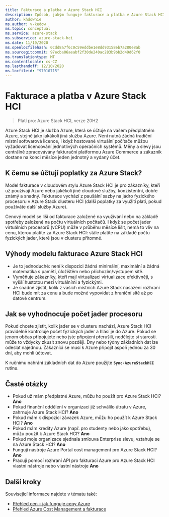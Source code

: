 ```yaml
---
title: Fakturace a platba v Azure Stack HCI
description: Způsob, jakým funguje fakturace a platba v Azure Stack HCI
author: khdownie
ms.author: v-kedow
ms.topic: conceptual
ms.service: azure-stack
ms.subservice: azure-stack-hci
ms.date: 11/19/2020
ms.openlocfilehash: 0cdd8a7f6c0c59eddbe1e8dd93158eb7a280e8ab
ms.sourcegitcommit: 97ecba06aeabf2f30de240ac283b9bb2d49d62f0
ms.translationtype: MT
ms.contentlocale: cs-CZ
ms.lasthandoff: 12/10/2020
ms.locfileid: "97010715"
---
```

# <a name="azure-stack-hci-billing-and-payment"></a>Fakturace a platba v Azure Stack HCI

> Platí pro: Azure Stack HCI, verze 20H2

Azure Stack HCI je služba Azure, která se účtuje na vašem předplatném Azure, stejně jako jakákoli jiná služba Azure. Není nutná žádná tradiční místní softwarová licence, i když hostované virtuální počítače můžou vyžadovat licencování jednotlivých operačních systémů. Měny a slevy jsou centrálně zpracovávány fakturační platformou Azure Commerce a zákazník dostane na konci měsíce jeden jednotný a vydaný účet.

## <a name="what-does-azure-stack-hci-charge-for"></a>K čemu se účtují poplatky za Azure Stack?

Model fakturace v cloudovém stylu Azure Stack HCI je pro zákazníky, kteří už používají Azure nebo jakékoli jiné cloudové služby, konzistentní, dobře známý a snadný. Fakturace vychází z paušální sazby na jádro fyzického procesoru v Azure Stack clusteru HCI (další poplatky za využití platí, pokud používáte další služby Azure).

Cenový model se liší od fakturace založené na využívání nebo na základě spotřeby založené na počtu virtuálních počítačů. I když se počet jader virtuálních procesorů (vCPU) může v průběhu měsíce lišit, nemá to vliv na cenu, kterou platíte za Azure Stack HCI: stále platíte na základě počtu fyzických jader, které jsou v clusteru přítomné.

## <a name="advantages-of-the-azure-stack-hci-billing-model"></a>Výhody modelu fakturace Azure Stack HCI

- Je to jednoduché: není k dispozici žádná minimální, maximální a žádná matematika s pamětí, úložištěm nebo příchozím/výstupem sítě.
- Vyměňuje zákazníky, kteří mají virtualizaci virtualizace efektivněji, s vyšší hustotou mezi virtuálními a fyzickými.
- Je snadné zjistit, kolik z vašich místních Azure Stack nasazení rozhraní HCI bude mít za cenu a bude možné vypovídat z hraniční sítě až po datové centrum.

## <a name="how-the-number-of-processor-cores-is-assessed"></a>Jak se vyhodnocuje počet jader procesoru

Pokud chcete zjistit, kolik jader se v clusteru nachází, Azure Stack HCI pravidelně kontroluje počet fyzických jader a hlásí je do Azure. Pokud se jenom občas připojujete nebo jste připojení přerušili, nedělejte si starosti. může to vždycky zkusit znovu později. Dny nebo týdny základních dat lze odeslat najednou. Zákazníci se musí k Azure připojit aspoň jednou za 30 dní, aby mohli účtovat.

K ručnímu nahrání základních dat do Azure použijte **`Sync-AzureStackHCI`** rutinu.

## <a name="faq"></a>Časté otázky

- Pokud už mám předplatné Azure, můžu ho použít pro Azure Stack HCI? **Ano**
- Pokud finanční oddělení v organizaci již schválilo útratu v Azure, zahrnuje Azure Stack HCI? **Ano**
- Pokud mám k dispozici závazek Azure, můžu ho použít k Azure Stack HCI? **Ano**
- Pokud mám kredity Azure (např. pro studenty nebo jako spotřebu), můžu použít k Azure Stack HCI? **Ano**
- Pokud moje organizace sjednala smlouva Enterprise slevu, vztahuje se na Azure Stack HCI? **Ano**
- Fungují nástroje Azure Portal cost management pro Azure Stack HCI? **Ano**
- Pracují pomocí rozhraní API pro fakturaci Azure pro Azure Stack HCI vlastní nástroje nebo vlastní nástroje **Ano**

## <a name="next-steps"></a>Další kroky

Související informace najdete v tématu také:

- [Přehled cen – jak funguje ceny Azure](https://azure.microsoft.com/pricing/)
- [Přehled Azure Cost Management a fakturace](/azure/cost-management-billing/cost-management-billing-overview)
